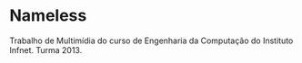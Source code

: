 # Nameless
Trabalho de Multimídia do curso de Engenharia da Computação do Instituto Infnet. Turma 2013.
